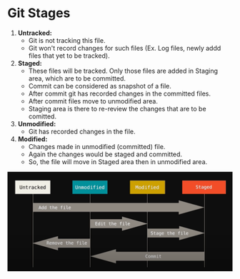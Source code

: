# Git Stages

1. **Untracked:**
    - Git is not tracking this file.
    - Git won't record changes for such files (Ex. Log files, newly addd files that yet to be tracked).
2. **Staged:**
    - These files will be tracked. Only those files are added in Staging area, which are to be committed.
    - Commit can be considered as snapshot of a file.
    - After commit git has recorded changes in the committed files.
    - After commit files move to unmodified area.
    - Staging area is there to re-review the changes that are to be comitted.
3. **Unmodified:**
    - Git has recorded changes in the file.
4. **Modified:**
    - Changes made in unmodified (committed) file.
    - Again the changes would be staged and committed.
    - So, the file will move in Staged area then in unmodified area.

![](images/GitStages.png)